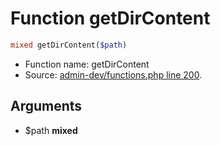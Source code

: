Function getDirContent
===========================





```php
mixed getDirContent($path)
```

* Function name: getDirContent
* Source: [admin-dev/functions.php line 200](https://github.com/PrestaShop/PrestaShop/blob/1.6.1.0/admin-dev/functions.php#L200).

Arguments
---------

* $path **mixed**

